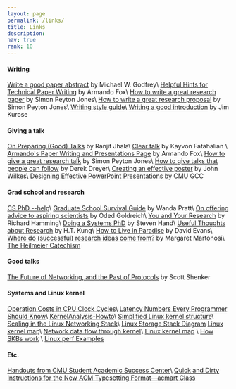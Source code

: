 ```yaml
---
layout: page
permalink: /links/
title: Links
description:  
nav: true
rank: 10 
---
```


#### Writing
<a href="https://plg.uwaterloo.ca/~migod/research/beckOOPSLA.html" target="_blank">Write a good paper abstract</a> by Michael W. Godfrey\\
<a href="https://daehyeok.kim/assets/tips/helpful_hints_writing.pdf" target="_blank">Helpful Hints for Technical Paper Writing</a> by Armando Fox\\
<a href="https://daehyeok.kim/assets/tips/How-to-write-a-great-research-paper.pdf" target="_blank">How to write a great research paper</a> by Simon Peyton Jones\\
<a href="https://daehyeok.kim/assets/tips/How-to-write-a-great-research-proposal.pdf" target="_blank">How to write a great research proposal</a> by Simon Peyton Jones\\
<a href="https://daehyeok.kim/assets/tips/writing_style_guide.pdf" target="_blank">Writing style guide</a>\\
<a href="http://www-net.cs.umass.edu/kurose/writing/intro-style.html" target="_blank">Writing a good introduction</a> by Jim Kurose

#### Giving a talk

<a href="https://daehyeok.kim/assets/tips/PLMW-talk-opinionated.pdf" target="_blank">On Preparing (Good) Talks</a> by Ranjit Jhala\\
<a href="https://daehyeok.kim/assets/tips/cleartalktips_kayvon.pdf" target="_blank">Clear talk</a> by Kayvon Fatahalian \\
<a href="https://people.eecs.berkeley.edu/~fox/paper_writing.html" target="_blank">Armando's Paper Writing and Presentations Page</a> by Armando Fox\\
<a href="https://daehyeok.kim/assets/tips/How-to-give-a-great-research-talk.pdf" target="_blank">How to give a great research talk</a> by Simon Peyton Jones\\
<a href="https://daehyeok.kim/assets/tips/talk-plmw17popl.pdf" target="_blank">How to give talks that people can follow</a> by Derek Dreyer\\
<a href="http://goo.gl/HUVffd" target="_blank">Creating an effective poster</a> by John Wilkes\\
<a href="https://www.cmu.edu/student-success/other-resources/handouts/comm-supp-pdfs/designing-powerpoint-slides.pdf" target="_blank">Designing Effective PowerPoint Presentations</a> by CMU GCC

#### Grad school and research

<a href="https://phdadvice.carrd.co/" target="_blank">CS PhD --help</a>\\
<a href="http://faculty.washington.edu/wpratt/survive.htm" target="_blank">Graduate School Survival Guide</a> by Wanda Pratt\\
<a href="http://www.wisdom.weizmann.ac.il/~oded/advice.html" target="_blank">On offering advice to aspiring scientists</a> by Oded Goldreich\\
<a href="https://daehyeok.kim/assets/tips/hamming86.pdf" target="_blank">You and Your Research</a> by Richard Hamming\\
<a href="https://daehyeok.kim/assets/tips/StevenHand.pdf" target="_blank">Doing a Systems PhD</a> by Steven Hand\\
<a href="https://www.eecs.harvard.edu/htk/phdadvice/" target="_blank">Useful Thoughts about Research</a> by H.T. Kung\\
<a href="https://www.cs.virginia.edu/~evans/paradise/" target="_blank">How to Live in Paradise</a> by David Evans\\
<a href="https://daehyeok.kim/assets/tips/WhereDoIdeasComeFrom.pdf" target="_blank">Where do (successful) research ideas come from?</a> by Margaret Martonosi\\
<a href="https://www.darpa.mil/work-with-us/heilmeier-catechism" target="_blank">The Heilmeier Catechism</a>

#### Good talks
<a href="https://youtu.be/YHeyuD89n1Y" target="_blank">The Future of Networking, and the Past of Protocols</a> by Scott Shenker

#### Systems and Linux kernel

<a href="http://ithare.com/infographics-operation-costs-in-cpu-clock-cycles/" target="_blank">Operation Costs in CPU Clock Cycles</a>\\
<a href="https://people.eecs.berkeley.edu/~rcs/research/interactive_latency.html" target="_blank">Latency Numbers Every Programmer Should Know</a>\\
<a href="http://www.tldp.org/HOWTO/KernelAnalysis-HOWTO.html" target="_blank">KernelAnalysis-Howto</a>\\
<a href="https://en.wikipedia.org/wiki/Completely_Fair_Scheduler\#/media/File:Simplified_Structure_of_the_Linux_Kernel.svg"
target="_blank">Simplified Linux kernel structure</a>\\
<a href="https://www.kernel.org/doc/Documentation/networking/scaling.txt"
target="_blank">Scaling in the Linux Networking Stack</a>\\
<a href="https://www.thomas-krenn.com/en/wiki/Linux_Storage_Stack_Diagram"
target="_blank">Linux Storage Stack Diagram</a>
<a href="http://www.makelinux.net/kernel_map/" target="_blank">Linux kernel map</a>\\
<a href="https://mwiki.static.linuxfound.org/images/1/1c/Network_data_flow_through_kernel.png" target="_blank">Network data flow through kernel</a>\\
<a href="http://www.makelinux.net/kernel_map/" target="_blank">Linux kernel map</a> \\
<a href="http://vger.kernel.org/~davem/skb.html" target="_blank">How SKBs work</a> \\
<a href="http://www.brendangregg.com/perf.html" target="_blank">Linux perf Examples</a>

#### Etc.
<a href="https://www.cmu.edu/student-success/other-resources/handouts/index.html" target="_blank">Handouts from CMU Student Academic Success Center</a>\\
<a href="http://sensys.acm.org/2019/resources/documents/HowTo.pdf" target="_blank">Quick and Dirty Instructions for the New ACM Typesetting Format—acmart Class</a>
